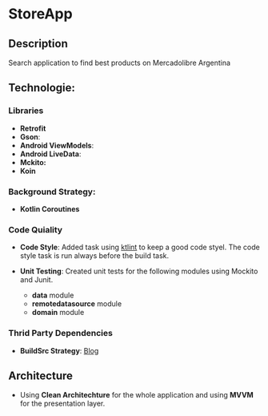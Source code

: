 # StoreApp

## Description
Search application to find best products on Mercadolibre Argentina

## Technologie:

### Libraries
- **Retrofit**
- **Gson**:
- **Android ViewModels**:
- **Android LiveData**:
- **Mckito:**
- **Koin**

### Background Strategy:
- **Kotlin Coroutines**

### Code Quiality
- **Code Style**: Added task using [ktlint](https://github.com/pinterest/ktlint) to keep a good code styel. The code style task is run always before the build task.

- **Unit Testing**: Created unit tests for the following modules using Mockito and Junit.
	- **data** module
	- **remotedatasource** module
	- **domain** module

###  Thrid Party Dependencies
- **BuildSrc Strategy**: [Blog](https://proandroiddev.com/gradle-dependency-management-with-kotlin-94eed4df9a28)

## Architecture
- Using **Clean Architechture** for the whole application and using **MVVM** for the presentation layer.

